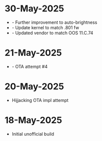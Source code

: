 # 30-May-2025
- \- Further improvement to auto-brightness
- \- Update kernel to match .801 fw
- \- Updated vendor to match OOS 11.C.74

# 21-May-2025
- \- OTA attempt #4

# 20-May-2025
- Hijjacking OTA impl attempt

# 18-May-2025
- Initial unofficial build
